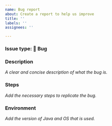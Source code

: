 ```yaml
---
name: Bug report
about: Create a report to help us improve
title: ''
labels: ''
assignees: ''

---
```


### Issue type: :bug: Bug

### Description
_A clear and concise description of what the bug is._

### Steps
_Add the necessary steps to replicate the bug._

### Environment
_Add the version of Java and OS that is used._
